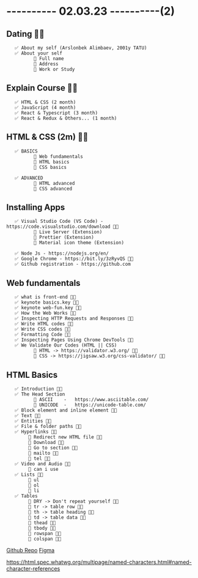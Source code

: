 # ---------- 02.03.23 ----------(2)

## Dating 👍🏻

       ✅ About my self (Arslonbek Alimbaev, 2001y TATU)
       ✅ About your self
              🔷 Full name
              🔷 Address
              🔷 Work or Study

## Explain Course 👍🏻

       ✅ HTML & CSS (2 month)
       ✅ JavaScript (4 month)
       ✅ React & Typescript (3 month)
       ✅ React & Redux & Others... (1 month)

## HTML & CSS (2m) 👍🏻

       ✅ BASICS
              🔷 Web fundamentals
              🔷 HTML basics
              🔷 CSS basics

       ✅ ADVANCED
              🔷 HTML advanced
              🔷 CSS advanced

## Installing Apps

       ✅ Visual Studio Code (VS Code) - https://code.visualstudio.com/download 👍🏻
              🔷 Live Server (Extension)
              🔷 Prettier (Extension)
              🔷 Material icon theme (Extension)

       ✅ Node Js - https://nodejs.org/en/
       ✅ Google Chrome - https://bit.ly/3zRyvQS 👍🏻
       ✅ Github registration - https://github.com

## Web fundamentals

       ✅ what is front-end 👍🏻
       ✅ keynote basics.key 👍🏻
       ✅ keynote web-fun.key 👍🏻
       ✅ How the Web Works 👍🏻
       ✅ Inspecting HTTP Requests and Responses 👍🏻
       ✅ Write HTML codes 👍🏻
       ✅ Write CSS codes 👍🏻
       ✅ Formatting Code 👍🏻
       ✅ Inspecting Pages Using Chrome DevTools 👍🏻
       ✅ We Validate Our Codes (HTML || CSS)
              🔷 HTML -> https://validator.w3.org/ 👍🏻
              🔷 CSS -> https://jigsaw.w3.org/css-validator/ 👍🏻

## HTML Basics

       ✅ Introduction 👍🏻
       ✅ The Head Section
              🔷 ASCII    -   https://www.asciitable.com/
              🔷 UNICODE  -   https://unicode-table.com/
       ✅ Block element and inline element 👍🏻
       ✅ Text 👍🏻
       ✅ Entities 👍🏻
       ✅ File & folder paths 👍🏻
       ✅ Hyperlinks 👍🏻
            🎁 Redirect new HTML file 👍🏻
            🎁 Download 👍🏻
            🎁 Go to section 👍🏻
            🎁 mailto 👍🏻
            🎁 tel 👍🏻
       ✅ Video and Audio 👍🏻
            🎁 can i use
       ✅ Lists 👍🏻
            🎁 ul
            🎁 ol
            🎁 li
       ✅ Tables
            🎁 DRY -> Don't repeat yourself 👍🏻
            🎁 tr -> table row 👍🏻
            🎁 th -> table heading 👍🏻
            🎁 td -> table data 👍🏻
            🎁 thead 👍🏻
            🎁 tbody 👍🏻
            🎁 rowspan 👍🏻
            🎁 colspan 👍🏻

[Github Repo](https://github.com/arslonbekXX/pdp-g-10.git)
[Figma](https://bit.ly/3KD9KhG)

https://html.spec.whatwg.org/multipage/named-characters.html#named-character-references
